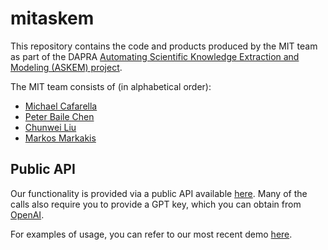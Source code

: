 # mitaskem


This repository contains the code and products produced by the MIT team as part of the DAPRA [Automating Scientific Knowledge Extraction and Modeling (ASKEM) project](https://www.darpa.mil/program/automating-scientific-knowledge-extraction-and-modeling).

The MIT team consists of (in alphabetical order):
- [Michael Cafarella](https://www.csail.mit.edu/person/michael-cafarella)
- [Peter Baile Chen](https://peterbaile.github.io/)
- [Chunwei Liu](https://people.csail.mit.edu/chunwei/)
- [Markos Markakis](https://people.csail.mit.edu/markakis/)

## Public API

Our functionality is provided via a public API available [here](http://3.83.68.208/). Many of the calls also require you to provide a GPT key, which you can obtain from [OpenAI](https://beta.openai.com/login/).

For examples of usage, you can refer to our most recent demo [here](https://github.com/mikecafarella/mitaskem/blob/d26ccfb57b3605e54dd0068510f18c9b19f0b599/demos/2023-02-01/mit-feb1-demo.ipynb).